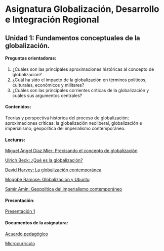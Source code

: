 # Asignatura Globalización, Desarrollo e Integración Regional

## Unidad 1:  Fundamentos conceptuales de la globalización. 

#### Preguntas orientadoras:

1. ¿Cuáles son las principales aproximaciones históricas al concepto de globalización?
2. ¿Cuál ha sido el impacto de la globalización en términos políticos, culturales, económicos y militares?
3. ¿Cuáles son las principales corrientes críticas de la globalización y cuáles sus argumentos centrales?

#### Contenidos:

Teorías y perspectiva histórica del proceso de globalización; aproximaciones críticas: la globalización neoliberal, globalización e imperialismo; geopolítica del imperialismo contemporáneo. 

#### Lecturas: 

[Miguel Ángel Díaz Mier: Precisando el concepto de globalización](1concepto.pdf)

[Ulrich Beck: ¿Qué es la globalización?](2queeslaglobaliz.pdf)

[David Harvey: La globalización contemporánea](3globalizcontemp.pdf)

[Mogobe Ramose: Globalización y Ubuntu](4ubuntu.pdf)

[Samir Amin: Geopolítica del imperialismo contemporáneo](5geopol.pdf)

#### Presentación: 

[Presentación 1](ppt.pdf)

#### Documentos de la asignatura: 

[Acuerdo pedagógico](ACUERDO.pdf)

[Microcurrículo](MICROCRR.pdf)

















